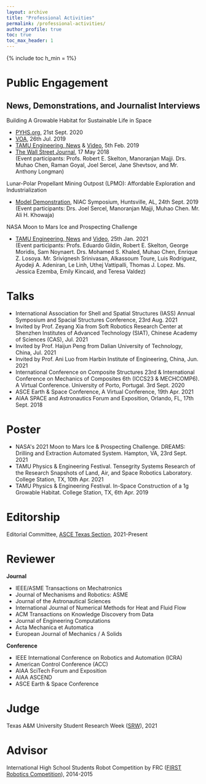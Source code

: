 ```yaml
---
layout: archive
title: "Professional Activities"
permalink: /professional-activities/
author_profile: true
toc: true
toc_max_header: 1
---
```

{% include toc h_min = 1%}

# Public Engagement
## News, Demonstrations, and Journalist Interviews

Building A Growable Habitat for Sustainable Life in Space      
- [PYHS.org](https://phys.org/news/2020-09-space-habitat-artificial-gravity-enlarged.html), 21st Sept. 2020      
- [VOA](https://www.voanews.com/a/science-health_futuristic-space-habitat-solves-problems-human-space-travel/6172519.html), 26th Jul. 2019 
- [TAMU Engineering, News](https://engineering.tamu.edu/news/2019/02/building-a-growable-habitat-for-sustainable-life-in-space.html) & [Video](https://youtu.be/3573t1r9XRA), 5th Feb. 2019 
- [The Wall Street Journal](https://www.wsj.com/articles/space-village-one-a-vision-for-life-beyond-earth-1526567016), 17 May 2018   
(Event participants: Profs. Robert E. Skelton, Manoranjan Majji. Drs. Muhao Chen, Raman Goyal, Joel Sercel, Jane Shevtsov, and Mr. Anthony Longman)

Lunar-Polar Propellant Mining Outpost (LPMO): Affordable Exploration and Industrialization       
- [Model Demonstration](https://livestream.com/viewnow/niac2019/videos/196913328), NIAC Symposium, Huntsville, AL, 24th Sept.  2019     
(Event participants: Drs. Joel Sercel, Manoranjan Majji, Muhao Chen. Mr. Ali H. Khowaja)   

NASA Moon to Mars Ice and Prospecting Challenge
- [TAMU Engineering, News](https://engineering.tamu.edu/news/2021/01/aggie-engineering-students-produce-advanced-prototype-for-NASA-challenge.html) and [Video](https://www.youtube.com/watch?v=Pu_aOUtN2wY&ab_channel=LuisRodriguez), 25th Jan. 2021    
(Event participants: Profs. Eduardo Gildin, Robert E. Skelton, George Moridis, Sam Noynaert. Drs. Mohamed S. Khaled, Muhao Chen, Enrique Z. Losoya. Mr. Srivignesh Srinivasan, Alkassoum Toure, Luis Rodriguez, Ayodeji A. Adeniran, Le Linh,  Uthej Vattipalli, Thomas J. Lopez. Ms. Jessica Ezemba, Emily Kincaid, and Teresa Valdez)

# Talks
* International Association for Shell and Spatial Structures (IASS) Annual Symposium and Spacial Structures Conference, 23rd Aug. 2021    
* Invited by Prof. Zeyang Xia from Soft Robotics Research Center at Shenzhen Institutes of Advanced Technology (SIAT), Chinese Academy of Sciences (CAS), Jul. 2021   
* Invited by Prof. Haijun Peng from Dalian University of Technology, China, Jul. 2021   
* Invited by Prof. Ani Luo from Harbin Institute of Engineering, China, Jun. 2021   
* International Conference on Composite Structures 23rd & International Conference on Mechanics of Composites 6th (ICCS23 & MECHCOMP6). A Virtual Conference. University of Porto, Portugal. 3rd Sept. 2020   
* ASCE Earth & Space Conference, A Virtual Conference, 19th Apr. 2021
* AIAA SPACE and Astronautics Forum and Exposition, Orlando, FL, 17th Sept. 2018


# Poster
* NASA's 2021 Moon to Mars Ice & Prospecting Challenge. DREAMS: Drilling and Extraction Automated System. Hampton, VA, 23rd Sept. 2021   
* TAMU Physics & Engineering Festival. Tensegrity Systems Research of the Research Snapshots of Land, Air, and Space Robotics Laboratory. College Station, TX, 10th Apr. 2021 
* TAMU Physics & Engineering Festival. In-Space Construction of a 1g Growable Habitat. College Station, TX, 6th Apr. 2019   

# Editorship
Editorial Committee, [ASCE Texas Section](https://www.texasce.org/), 2021-Present

# Reviewer

**Journal**

* IEEE/ASME Transactions on Mechatronics   
* Journal of Mechanisms and Robotics: ASME   
* Journal of the Astronautical Sciences   
* International Journal of Numerical Methods for Heat and Fluid Flow  
* ACM Transactions on Knowledge Discovery from Data   
* Journal of Engineering Computations   
* Acta Mechanica et Automatica   
* European Journal of Mechanics / A Solids   

**Conference**
* IEEE International Conference on Robotics and Automation (ICRA)  
* American Control Conference (ACC)  
* AIAA SciTech Forum and Exposition  
* AIAA ASCEND  
* ASCE Earth & Space Conference   

# Judge
Texas A&M University Student Research Week ([SRW](https://srw.tamu.edu/)), 2021  

# Advisor
International High School Students Robot Competition by FRC ([FIRST Robotics Competition](https://www.firstinspires.org/)), 2014-2015   
